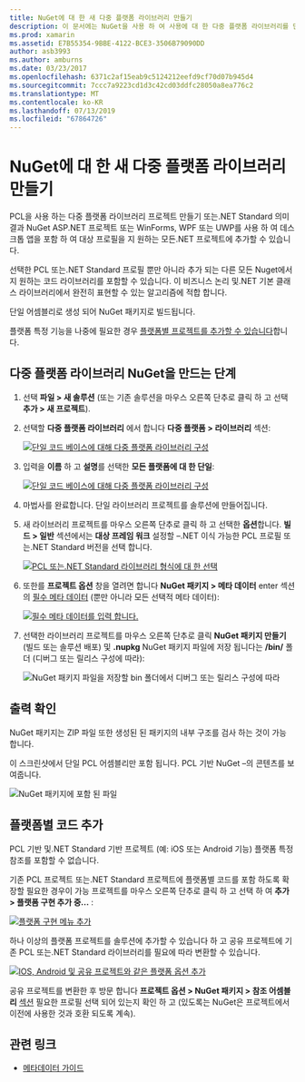 ```yaml
---
title: NuGet에 대 한 새 다중 플랫폼 라이브러리 만들기
description: 이 문서에는 NuGet을 사용 하 여 사용에 대 한 다중 플랫폼 라이브러리를 만드는 방법을 설명 합니다. 이 기술은.NET 기본 클래스 라이브러리에서 전적으로 표현 될 수 있습니다 하 고 따라서 플랫폼별 코드 없이 모든 대상 플랫폼에서 실행 되는 알고리즘 및 비즈니스 논리에도 적합 합니다.
ms.prod: xamarin
ms.assetid: E7B55354-9BBE-4122-BCE3-3506B79090DD
author: asb3993
ms.author: amburns
ms.date: 03/23/2017
ms.openlocfilehash: 6371c2af15eab9c5124212eefd9cf70d07b945d4
ms.sourcegitcommit: 7ccc7a9223cd1d3c42cd03ddfc28050a8ea776c2
ms.translationtype: MT
ms.contentlocale: ko-KR
ms.lasthandoff: 07/13/2019
ms.locfileid: "67864726"
---
```

# <a name="creating-a-new-multiplatform-library-for-nuget"></a>NuGet에 대 한 새 다중 플랫폼 라이브러리 만들기

PCL을 사용 하는 다중 플랫폼 라이브러리 프로젝트 만들기 또는.NET Standard 의미 결과 NuGet ASP.NET 프로젝트 또는 WinForms, WPF 또는 UWP를 사용 하 여 데스크톱 앱을 포함 하 여 대상 프로필을 지 원하는 모든.NET 프로젝트에 추가할 수 있습니다.

선택한 PCL 또는.NET Standard 프로필 뿐만 아니라 추가 되는 다른 모든 Nuget에서 지 원하는 코드 라이브러리를 포함할 수 있습니다.
이 비즈니스 논리 및.NET 기본 클래스 라이브러리에서 완전히 표현할 수 있는 알고리즘에 적합 합니다.

단일 어셈블리로 생성 되어 NuGet 패키지로 빌드됩니다.

플랫폼 특정 기능을 나중에 필요한 경우 [플랫폼별 프로젝트를 추가할 수 있습니다](#add-platforms)합니다.

## <a name="steps-to-create-a-multiplatform-library-nuget"></a>다중 플랫폼 라이브러리 NuGet을 만드는 단계

1. 선택 **파일 > 새 솔루션** (또는 기존 솔루션을 마우스 오른쪽 단추로 클릭 하 고 선택 **추가 > 새 프로젝트**).

2. 선택할 **다중 플랫폼 라이브러리** 에서 합니다 **다중 플랫폼 > 라이브러리** 섹션:

   [![](single-codebase-images/mulitplatform-library-sml.png "단일 코드 베이스에 대해 다중 플랫폼 라이브러리 구성")](single-codebase-images/mulitplatform-library.png#lightbox)

3. 입력을 **이름** 하 고 **설명**를 선택한 **모든 플랫폼에 대 한 단일**:

   [![](single-codebase-images/single-configure-sml.png "단일 코드 베이스에 대해 다중 플랫폼 라이브러리 구성")](single-codebase-images/single-configure.png#lightbox)

4. 마법사를 완료합니다. 단일 라이브러리 프로젝트를 솔루션에 만들어집니다.

5. 새 라이브러리 프로젝트를 마우스 오른쪽 단추로 클릭 하 고 선택한 **옵션**합니다. **빌드 > 일반** 섹션에서는 **대상 프레임 워크** 설정할 –.NET 이식 가능한 PCL 프로필 또는.NET Standard 버전을 선택 합니다.

   [![](single-codebase-images/single-choose-type-sml.png "PCL 또는.NET Standard 라이브러리 형식에 대 한 선택")](single-codebase-images/single-choose-type.png#lightbox)

6. 또한를 **프로젝트 옵션** 창을 열려면 합니다 **NuGet 패키지 > 메타 데이터** enter 섹션의 [필수 메타 데이터](~/cross-platform/app-fundamentals/nuget-multiplatform-libraries/metadata.md) (뿐만 아니라 모든 선택적 메타 데이터):

   [![](single-codebase-images/single-metadata-sml.png "필수 메타 데이터를 입력 합니다.")](single-codebase-images/single-metadata.png#lightbox)

7. 선택한 라이브러리 프로젝트를 마우스 오른쪽 단추로 클릭 **NuGet 패키지 만들기** (빌드 또는 솔루션 배포) 및 **.nupkg** NuGet 패키지 파일에 저장 됩니다는 **/bin/** 폴더 (디버그 또는 릴리스 구성에 따라):

   ![](single-codebase-images/create-nuget-package.png "NuGet 패키지 파일을 저장할 bin 폴더에서 디버그 또는 릴리스 구성에 따라")


## <a name="verifying-the-output"></a>출력 확인

NuGet 패키지는 ZIP 파일 또한 생성된 된 패키지의 내부 구조를 검사 하는 것이 가능 합니다.

이 스크린샷에서 단일 PCL 어셈블리만 포함 됩니다. PCL 기반 NuGet –의 콘텐츠를 보여줍니다.

![](single-codebase-images/nuget-output.png "NuGet 패키지에 포함 된 파일")

<a name="add-platforms" />

## <a name="adding-platform-specific-code"></a>플랫폼별 코드 추가

PCL 기반 및.NET Standard 기반 프로젝트 (예: iOS 또는 Android 기능) 플랫폼 특정 참조를 포함할 수 없습니다.

기존 PCL 프로젝트 또는.NET Standard 프로젝트에 플랫폼별 코드를 포함 하도록 확장할 필요한 경우이 가능 프로젝트를 마우스 오른쪽 단추로 클릭 하 고 선택 하 여 **추가 > 플랫폼 구현 추가 중...** :

[![](single-codebase-images/add-later-sml.png "플랫폼 구현 메뉴 추가")](single-codebase-images/add-later.png#lightbox)

하나 이상의 플랫폼 프로젝트를 솔루션에 추가할 수 있습니다 하 고 공유 프로젝트에 기존 PCL 또는.NET Standard 라이브러리를 필요에 따라 변환할 수 있습니다.

[![](single-codebase-images/add-later-platforms-sml.png "IOS, Android 및 공유 프로젝트와 같은 플랫폼 옵션 추가")](single-codebase-images/add-later-platforms-sml.png#lightbox)

공유 프로젝트를 변환한 후 방문 합니다 **프로젝트 옵션 > NuGet 패키지 > 참조 어셈블리**
[섹션](~/cross-platform/app-fundamentals/nuget-multiplatform-libraries/platform-specific.md) 필요한 프로필 선택 되어 있는지 확인 하 고 (있도록는 NuGet은 프로젝트에서 이전에 사용한 것과 호환 되도록 계속).


## <a name="related-links"></a>관련 링크

- [메타데이터 가이드](~/cross-platform/app-fundamentals/nuget-multiplatform-libraries/metadata.md)
